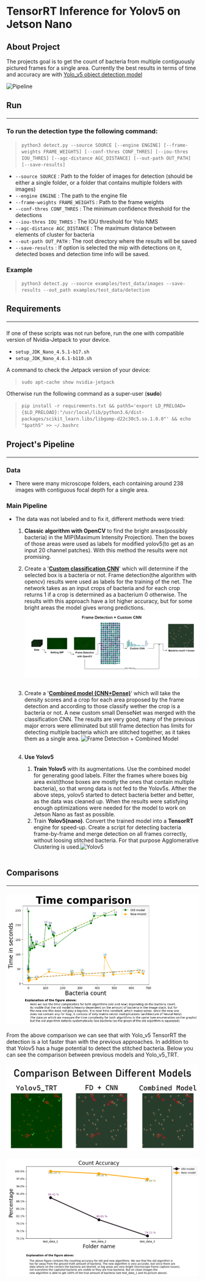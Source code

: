 # TensorRT Inference for Yolov5 on Jetson Nano
## About Project
The projects goal is to get the count of bacteria from multiple contiguously pictured frames for a single area. Currently the best results in terms of time and accuracy are with [Yolo_v5 object detection model](https://github.com/ultralytics/yolov5)

![Pipeline](examples/.resources/pipeline.gif)

## Run<hr>
### To run the detection type the following command:

> `python3 detect.py --source SOURCE [--engine ENGINE] [--frame-weights FRAME_WEIGHTS] [--conf-thres CONF_THRES] [--iou-thres IOU_THRES] [--agc-distance AGC_DISTANCE] [--out-path OUT_PATH] [--save-results]`

- `--source SOURCE` : Path to the folder of images for detection (should be either a single folder, or a folder that contains multiple folders with images)
- `--engine ENGINE` : The path to the engine file
- `--frame-weights FRAME_WEIGHTS` : Path to the frame weights
- `--conf-thres CONF_THRES` : The minimum confidence threshold for the detections
- `--iou-thres IOU_THRES` : The IOU threshold for Yolo NMS
- `--agc-distance AGC_DISTANCE` : The maximum distance between elements of cluster for bacteria
- `--out-path OUT_PATH` : The root directory where the results will be saved
- `--save-results` : If option is selected the mip with detections on it, detected boxes and detection time info will be saved.
### Example
> `python3 detect.py --source examples/test_data/images --save-results --out_path examples/test_data/detection`
## Requirements<hr>
If one of these scripts was not run before, run the one with compatible version of Nvidia-Jetpack to your device.
- `setup_JDK_Nano_4.5.1-b17.sh`
- `setup_JDK_Nano_4.6.1-b110.sh` 

A command to check the Jetpack version of your device:

> `sudo apt-cache show nvidia-jetpack`


Otherwise run the following command as a super-user (**sudo**) 

> `pip install -r requirements.txt && path5='export LD_PRELOAD={$LD_PRELOAD}:"/usr/local/lib/python3.6/dist-packages/scikit_learn.libs/libgomp-d22c30c5.so.1.0.0"' && echo "$path5" >> ~/.bashrc`

## Project's Pipeline<hr>

### Data
- There were many microscope folders, each containing around 238 images with contiguous focal depth for a single area.

### Main Pipeline
- The data was not labeled and to fix it, different methods were tried:
  1. **Classic algorithm with OpenCV** to find the bright areas(possibly bacteria) in the MIP(Maximum Intensity Projection). Then the boxes of those areas were used as labels for modified yolov5(to get as an input 20 channel patches). With this method the results were not promising.
  
  2. Create a '[**Custom classification CNN**](https://gitlab.com/sven.badalyan/testo_jetson/-/tree/main)' which will determine if the selected box is a bacteria or not. Frame detection(the algorithm with opencv) results were used as labels for the training of the net. The network takes as an input crops of bacteria and for each crop returns 1 if a crop is determined as a bacterium 0 otherwise. The results with this approach have a lot higher accuracy, but for some bright areas the model gives wrong predictions.![Frame Detection + Custom CNN](examples/.resources/CNN.png)<br><br>
  3. Create a '[**Combined model (CNN+Dense)**](https://gitlab.com/sven.badalyan/testo_jetson/-/tree/local_mip_density_std_branch)' which will take the density scores and a crop for each area proposed by the frame detection and according to those classify wether the crop is a bacteria or not. A new custom small DenseNet was merged with the classification CNN. The results are very good, many of the previous major errors were elliminated but still frame detection has limits for detecting multiple bacteria which are stitched together, as it takes them as a single area. ![Frame Detection + Combined Model](examples/.resources/Combined.png)<br><br>
  4. **Use Yolov5**
     1. **Train Yolov5** with its augmentations. Use the combined model for generating good labels. Filter the frames where boxes big area exist(those boxes are mostly the ones that contain multiple bacteria), so that wrong data is not fed to the Yolov5s. Afther the above steps, yolov5 started to detect bacteria better and better, as the data was cleaned up. When the results were satisfying enough optimizations were needed for the model to work on Jetson Nano as fast as possible.
     2. Train **Yolov5(nano)**. Convert the trained model into a **TensorRT** engine for speed-up. Create a script for detecting bacteria frame-by-frame and merge detection on all frames correctly, without loosing stitched bacteria. For that purpose Agglomerative Clustering is used.![Yolov5](examples/.resources/Yolov5.png)<br><br>

## Comparisons<hr>
![Time Comparison](examples/.resources/time.png)<br><br>
From the above comparison we can see that with Yolo_v5 TensorRT the detection is a lot faster than with the previous approaches. In addition to that Yolov5 has a huge potential to detect the stitched bacteria. Below you can see the comparison between previous models and Yolo_v5_TRT.
<br><br>![Detection Comparison](examples/.resources/comparison.png)
<br><br>![Detection Comparison](examples/.resources/metrics.png)
